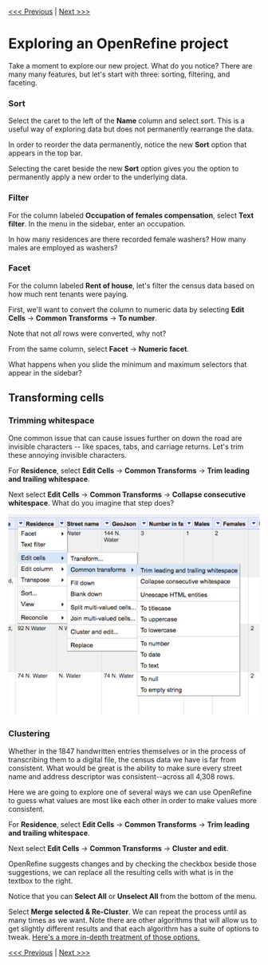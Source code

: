 [<<< Previous](introducing-openrefine.md) | [Next >>>](transforming-columns.md)

# Exploring an OpenRefine project

Take a moment to explore our new project. What do you notice? There are many many features, but let's start with three: sorting, filtering, and faceting.

### Sort

Select the caret to the left of the **Name** column and select sort. This is a useful way of exploring data but does not permanently rearrange the data.

In order to reorder the data permanently, notice the new **Sort** option that appears in the top bar.

Selecting the caret beside the new **Sort** option gives you the option to permanently apply a new order to the underlying data.

### Filter

For the column labeled **Occupation of females compensation**, select **Text filter**. In the menu in the sidebar, enter an occupation.

In how many residences are there recorded female washers? How many males are employed as washers?

### Facet

For the column labeled **Rent of house**, let's filter the census data based on how much rent tenants were paying.

First, we'll want to convert the column to numeric data by selecting **Edit Cells** -> **Common Transforms** -> **To number**.

Note that not *all* rows were converted, why not?

From the same column, select **Facet** -> **Numeric facet**.

What happens when you slide the minimum and maximum selectors that appear in the sidebar?

## Transforming cells

### Trimming whitespace

One common issue that can cause issues further on down the road are invisible characters -- like spaces, tabs, and carriage returns. Let's trim these annoying invisible characters.

For **Residence**, select **Edit Cells** -> **Common Transforms** -> **Trim leading and trailing whitespace**. 

Next select **Edit Cells** -> **Common Transforms** -> **Collapse consecutive whitespace**. What do you imagine that step does?

![column edit cells common transforms submenu in openrefine](openrefine-trim.jpg)

### Clustering

Whether in the 1847 handwritten entries themselves or in the process of transcribing them to a digital file, the census data we have is far from consistent. What would be great is the ability to make sure every street name and address descriptor was consistent--across all 4,308 rows.

Here we are going to explore one of several ways we can use OpenRefine to guess what values are most like each other in order to make values more consistent.

For **Residence**, select **Edit Cells** -> **Common Transforms** -> **Trim leading and trailing whitespace**.

Next select **Edit Cells** -> **Common Transforms** -> **Cluster and edit**.

OpenRefine suggests changes and by checking the checkbox beside those suggestions, we can replace all the resulting cells with what is in the textbox to the right.

Notice that you can **Select All** or **Unselect All** from the bottom of the menu.

Select **Merge selected & Re-Cluster**. We can repeat the process until as many times as we want. Note there are other algorithms that will allow us to get slightly different results and that each algorithm has a suite of options to tweak. [Here's a more in-depth treatment of those options.](https://github.com/OpenRefine/OpenRefine/wiki/Clustering-In-Depth)

[<<< Previous](introducing-openrefine.md) | [Next >>>](transforming-columns.md)